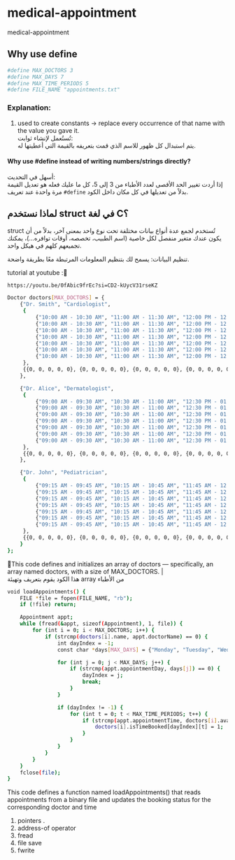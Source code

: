 # medical-appointment

medical-appointment
## Why use define 
```bash
#define MAX_DOCTORS 3
#define MAX_DAYS 7
#define MAX_TIME_PERIODS 5
#define FILE_NAME "appointments.txt"  
```

### Explanation:

1) used to create constants -> replace every occurrence of that name with the value you gave it.  
تُستُعمل لإنشاء ثوابت:  
يتم استبدال كل ظهور للاسم الذي قمت بتعريفه بالقيمة التي أعطيتها له.

#### Why use #define instead of writing numbers/strings directly?

أسهل في التحديث:  
إذا أردت تغيير الحد الأقصى لعدد الأطباء من 3 إلى 5، كل ما عليك فعله هو تعديل القيمة مرة واحدة عند تعريف `#define` بدلاً من تعديلها في كل مكان داخل الكود.


## لماذا نستخدم struct في لغة C؟
struct تُستخدم لجمع عدة أنواع بيانات مختلفة تحت نوع واحد 
بمعنى آخر، بدلاً من أن يكون عندك متغير منفصل لكل خاصية (اسم الطبيب، تخصصه، أوقات توافره...)، يمكنك تجميعهم كلهم في هيكل واحد.

تنظيم البيانات: يسمح لك بتنظيم المعلومات المرتبطة معًا بطريقة واضحة.

tutorial at youtube :👀
```bash
https://youtu.be/0fAbic9frEc?si=CD2-kUycV31rseKZ
```

```bash
Doctor doctors[MAX_DOCTORS] = {
    {"Dr. Smith", "Cardiologist",
     {
         {"10:00 AM - 10:30 AM", "11:00 AM - 11:30 AM", "12:00 PM - 12:30 PM", "02:00 PM - 02:30 PM", "03:00 PM - 03:30 PM"},
         {"10:00 AM - 10:30 AM", "11:00 AM - 11:30 AM", "12:00 PM - 12:30 PM", "02:00 PM - 02:30 PM", "03:00 PM - 03:30 PM"},
         {"10:00 AM - 10:30 AM", "11:00 AM - 11:30 AM", "12:00 PM - 12:30 PM", "02:00 PM - 02:30 PM", "03:00 PM - 03:30 PM"},
         {"10:00 AM - 10:30 AM", "11:00 AM - 11:30 AM", "12:00 PM - 12:30 PM", "02:00 PM - 02:30 PM", "03:00 PM - 03:30 PM"},
         {"10:00 AM - 10:30 AM", "11:00 AM - 11:30 AM", "12:00 PM - 12:30 PM", "02:00 PM - 02:30 PM", "03:00 PM - 03:30 PM"},
         {"10:00 AM - 10:30 AM", "11:00 AM - 11:30 AM", "12:00 PM - 12:30 PM", "02:00 PM - 02:30 PM", "03:00 PM - 03:30 PM"},
         {"10:00 AM - 10:30 AM", "11:00 AM - 11:30 AM", "12:00 PM - 12:30 PM", "02:00 PM - 02:30 PM", "03:00 PM - 03:30 PM"}
     },
     {{0, 0, 0, 0, 0}, {0, 0, 0, 0, 0}, {0, 0, 0, 0, 0}, {0, 0, 0, 0, 0}, {0, 0, 0, 0, 0}, {0, 0, 0, 0, 0}, {0, 0, 0, 0, 0}}
    },

    {"Dr. Alice", "Dermatologist",
     {
         {"09:00 AM - 09:30 AM", "10:30 AM - 11:00 AM", "12:30 PM - 01:00 PM", "01:30 PM - 02:00 PM", "03:30 PM - 04:00 PM"},
         {"09:00 AM - 09:30 AM", "10:30 AM - 11:00 AM", "12:30 PM - 01:00 PM", "01:30 PM - 02:00 PM", "03:30 PM - 04:00 PM"},
         {"09:00 AM - 09:30 AM", "10:30 AM - 11:00 AM", "12:30 PM - 01:00 PM", "01:30 PM - 02:00 PM", "03:30 PM - 04:00 PM"},
         {"09:00 AM - 09:30 AM", "10:30 AM - 11:00 AM", "12:30 PM - 01:00 PM", "01:30 PM - 02:00 PM", "03:30 PM - 04:00 PM"},
         {"09:00 AM - 09:30 AM", "10:30 AM - 11:00 AM", "12:30 PM - 01:00 PM", "01:30 PM - 02:00 PM", "03:30 PM - 04:00 PM"},
         {"09:00 AM - 09:30 AM", "10:30 AM - 11:00 AM", "12:30 PM - 01:00 PM", "01:30 PM - 02:00 PM", "03:30 PM - 04:00 PM"},
         {"09:00 AM - 09:30 AM", "10:30 AM - 11:00 AM", "12:30 PM - 01:00 PM", "01:30 PM - 02:00 PM", "03:30 PM - 04:00 PM"}
     },
     {{0, 0, 0, 0, 0}, {0, 0, 0, 0, 0}, {0, 0, 0, 0, 0}, {0, 0, 0, 0, 0}, {0, 0, 0, 0, 0}, {0, 0, 0, 0, 0}, {0, 0, 0, 0, 0}}
    },

    {"Dr. John", "Pediatrician",
     {
         {"09:15 AM - 09:45 AM", "10:15 AM - 10:45 AM", "11:45 AM - 12:15 PM", "01:00 PM - 01:30 PM", "02:30 PM - 03:00 PM"},
         {"09:15 AM - 09:45 AM", "10:15 AM - 10:45 AM", "11:45 AM - 12:15 PM", "01:00 PM - 01:30 PM", "02:30 PM - 03:00 PM"},
         {"09:15 AM - 09:45 AM", "10:15 AM - 10:45 AM", "11:45 AM - 12:15 PM", "01:00 PM - 01:30 PM", "02:30 PM - 03:00 PM"},
         {"09:15 AM - 09:45 AM", "10:15 AM - 10:45 AM", "11:45 AM - 12:15 PM", "01:00 PM - 01:30 PM", "02:30 PM - 03:00 PM"},
         {"09:15 AM - 09:45 AM", "10:15 AM - 10:45 AM", "11:45 AM - 12:15 PM", "01:00 PM - 01:30 PM", "02:30 PM - 03:00 PM"},
         {"09:15 AM - 09:45 AM", "10:15 AM - 10:45 AM", "11:45 AM - 12:15 PM", "01:00 PM - 01:30 PM", "02:30 PM - 03:00 PM"},
         {"09:15 AM - 09:45 AM", "10:15 AM - 10:45 AM", "11:45 AM - 12:15 PM", "01:00 PM - 01:30 PM", "02:30 PM - 03:00 PM"}
     },
     {{0, 0, 0, 0, 0}, {0, 0, 0, 0, 0}, {0, 0, 0, 0, 0}, {0, 0, 0, 0, 0}, {0, 0, 0, 0, 0}, {0, 0, 0, 0, 0}, {0, 0, 0, 0, 0}}
    }
};

```

👀This code defines and initializes an array of doctors — specifically, an array named doctors, with a size of MAX_DOCTORS. |    
هذا الكود يقوم بتعريف وتهيئة 
array من الأطباء 



```bash
void loadAppointments() {
    FILE *file = fopen(FILE_NAME, "rb");
    if (!file) return;

    Appointment appt;
    while (fread(&appt, sizeof(Appointment), 1, file)) {
        for (int i = 0; i < MAX_DOCTORS; i++) {
            if (strcmp(doctors[i].name, appt.doctorName) == 0) {
                int dayIndex = -1;
                const char *days[MAX_DAYS] = {"Monday", "Tuesday", "Wednesday", "Thursday", "Friday", "Saturday", "Sunday"};

                for (int j = 0; j < MAX_DAYS; j++) {
                    if (strcmp(appt.appointmentDay, days[j]) == 0) {
                        dayIndex = j;
                        break;
                    }
                }

                if (dayIndex != -1) {
                    for (int t = 0; t < MAX_TIME_PERIODS; t++) {
                        if (strcmp(appt.appointmentTime, doctors[i].availableTimes[dayIndex][t]) == 0) {
                            doctors[i].isTimeBooked[dayIndex][t] = 1;
                        }
                    }
                }
            }
        }
    }
    fclose(file);
}
```

This code defines a function named loadAppointments() that reads appointments from a binary file and updates the booking status for the corresponding doctor and time 

 1) pointers .
 2) address-of operator
 3) fread
 4) file save
 5) fwrite
